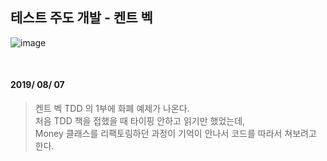 ## 테스트 주도 개발 - 켄트 벡

![image](https://user-images.githubusercontent.com/25674959/62582146-5d5ee600-b8e6-11e9-9cb1-c2095915a967.png)

&nbsp;
&nbsp;

#### 2019/ 08/ 07
> 켄트 벡 TDD 의 1부에 화폐 예제가 나온다.  
처음 TDD 책을 접했을 때 타이핑 안하고 읽기만 했었는데,  
Money 클래스를 리팩토링하던 과정이 기억이 안나서 코드를 따라서 쳐보려고 한다.


